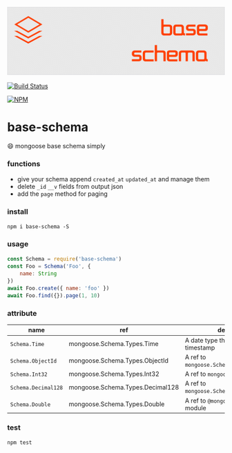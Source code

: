 ![base-schema](art/logo.png)

[![Build Status](https://img.shields.io/travis/ithot-all/base-schema/master.svg?style=flat-square)](https://travis-ci.org/ithot-all/base-schema)

[![NPM](https://nodei.co/npm/base-schema.png?compact=true)](https://npmjs.org/package/base-schema)

# base-schema
:smile: mongoose base schema simply

### functions
- give your schema append `created_at` `updated_at` and manage them 
- delete `_id` `__v` fields from output json
- add the `page` method for paging
  
### install 
```
npm i base-schema -S
```

### usage 
```javascript
const Schema = require('base-schema')
const Foo = Schema('Foo', {
    name: String
})
await Foo.create({ name: 'foo' })
await Foo.find({}).page(1, 10)
```

### attribute

| name                | ref                              | description                                 |
| ------------------- | -------------------------------- | ------------------------------------------- |
| `Schema.Time`       | mongoose.Schema.Types.Time       | A date type that retrieves a UNIX timestamp |
| `Schema.ObjectId`   | mongoose.Schema.Types.ObjectId   | A ref to `mongoose.Schema.Types.ObjectId`   |
| `Schema.Int32`      | mongoose.Schema.Types.Int32      | A ref to `mongoose-int32` module            |
| `Schema.Decimal128` | mongoose.Schema.Types.Decimal128 | A ref to `mongoose.Schema.Types.Decimal128` |
| `Schema.Double`     | mongoose.Schema.Types.Double     | A ref to `@mongoosejs/double` module        |

### test
```
npm test
```